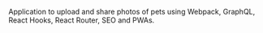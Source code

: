 Application to upload and share photos of pets using Webpack, GraphQL, React Hooks, React Router, SEO and PWAs.
